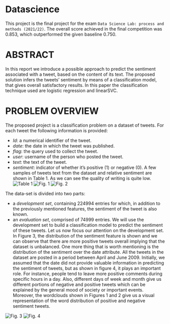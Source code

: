 # Datascience
This project is the final project for the exam `Data Science Lab: process and methods (2021/22)`. The overall score achieved in the final competition was 0.853, which outperformed the given baseline 0.750.

# ABSTRACT
In this report we introduce a possible approach to predict the sentiment associated with a tweet, based on the content of its text. The proposed solution infers the tweets’ sentiment by means of a classification model, that gives overall satisfactory results. In this paper the classification technique used
are logistic regression and linearSVC.

# PROBLEM OVERVIEW
The proposed project is a classification problem on a dataset of tweets. For each tweet the following information is provided:
- *Id*: a numerical identifier of the tweet.
- *date*: the date in which the tweet was published.
- *flag*: the query used to collect the tweet.
- *user*: username of the person who posted the tweet.
- *text*: the text of the tweet.
- *sentiment*: indicator of whether it’s positive (1) or negative (0).
A few samples of tweets text from the dataset and relative sentiment are shown in Table 1. As we can see the quality of writing is quite low.
![Table 1](https://github.com/MatteoM95/Twitter-Sentiment-Analisys/blob/master/Images/TableI.png "Table 1")
![Fig. 1](https://github.com/MatteoM95/Twitter-Sentiment-Analisys/blob/master/Images/WordCloudNegative.svg "Fig. 2")
![Fig. 2](https://github.com/MatteoM95/Twitter-Sentiment-Analisys/blob/master/Images/WordCloudPositive.svg "Fig. 2")

The data-set is divided into two parts:
- a *development set*, containing 224994 entries for which, in addition to the previously mentioned features, the sentiment of the tweet is also known.
- an *evaluation set*, comprised of 74999 entries. We will use the development set to build a classification model to predict the sentiment of these tweets.
Let us now focus our attention on the development set.
In Figure 3, the distribution of the sentiment feature is shown and we can observe that there are more positive tweets
overall implying that the dataset is unbalanced.
One more thing that is worth mentioning is the distribution of the sentiment over the date attribute. All the tweets in the dataset are posted in a period between April and June 2009. Initially, we assumed that the date did not provide valuable information in predicting the sentiment of tweets, but as shown in figure 4, it plays an important role. For instance, people tend to leave more positive comments during specific hours in a day. Also, different days of week and month give us different portions of negative and positive tweets which can be explained by the general mood of society or important events.
Moreover, the wordclouds shown in Figures 1 and 2 give us a visual representation of the word distribution of positive and negative sentiment tweets.

![Fig. 3](https://github.com/MatteoM95/Twitter-Sentiment-Analisys/blob/master/Images/DistributionOfSentiment.svg "Fig. 3")
![Fig. 4](https://github.com/MatteoM95/Twitter-Sentiment-Analisys/blob/master/Images/dateDistributionHour.svg "Fig. 4")
